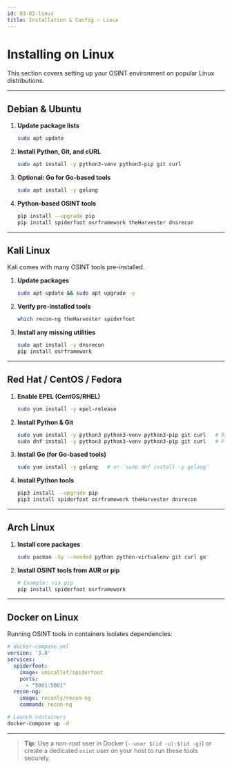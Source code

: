 ```yaml
---
id: 03-02-linux
title: Installation & Config › Linux
---
```


# Installing on Linux

This section covers setting up your OSINT environment on popular Linux distributions.

---

## Debian & Ubuntu

1. **Update package lists**  
   ```bash
   sudo apt update
   ```
2. **Install Python, Git, and cURL**  
   ```bash
   sudo apt install -y python3-venv python3-pip git curl
   ```
3. **Optional: Go for Go-based tools**  
   ```bash
   sudo apt install -y golang
   ```
4. **Python-based OSINT tools**  
   ```bash
   pip install --upgrade pip
   pip install spiderfoot osrframework theHarvester dnsrecon
   ```

---

## Kali Linux

Kali comes with many OSINT tools pre-installed.

1. **Update packages**  
   ```bash
   sudo apt update && sudo apt upgrade -y
   ```
2. **Verify pre-installed tools**  
   ```bash
   which recon-ng theHarvester spiderfoot
   ```
3. **Install any missing utilities**  
   ```bash
   sudo apt install -y dnsrecon
   pip install osrframework
   ```

---

## Red Hat / CentOS / Fedora

1. **Enable EPEL (CentOS/RHEL)**  
   ```bash
   sudo yum install -y epel-release
   ```
2. **Install Python & Git**  
   ```bash
   sudo yum install -y python3 python3-venv python3-pip git curl   # RHEL/CentOS
   sudo dnf install -y python3 python3-venv python3-pip git curl   # Fedora
   ```
3. **Install Go (for Go-based tools)**  
   ```bash
   sudo yum install -y golang   # or `sudo dnf install -y golang`
   ```
4. **Install Python tools**  
   ```bash
   pip3 install --upgrade pip
   pip3 install spiderfoot osrframework theHarvester dnsrecon
   ```

---

## Arch Linux

1. **Install core packages**  
   ```bash
   sudo pacman -Sy --needed python python-virtualenv git curl go
   ```
2. **Install OSINT tools from AUR or pip**  
   ```bash
   # Example: via pip
   pip install spiderfoot osrframework
   ```

---

## Docker on Linux

Running OSINT tools in containers isolates dependencies:

```yaml
# docker-compose.yml
version: '3.8'
services:
  spiderfoot:
    image: smicallef/spiderfoot
    ports:
      - "5001:5001"
  recon-ng:
    image: reconly/recon-ng
    command: recon-ng
```

```bash
# Launch containers
docker-compose up -d
```

---

> **Tip:** Use a non-root user in Docker (`--user $(id -u):$(id -g)`) or create a dedicated `osint` user on your host to run these tools securely.
